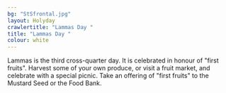 ```yaml
---
bg: "StSfrontal.jpg"
layout: Holyday
crawlertitle: "Lammas Day "
title: "Lammas Day "
colour: white
---
```

Lammas
				is the third cross-quarter day. It is celebrated in honour of
				"first fruits". Harvest some of your own produce, or
				visit a fruit market, and celebrate with a special picnic. Take
				an offering of "first fruits" to the Mustard Seed or
				the Food Bank. 
